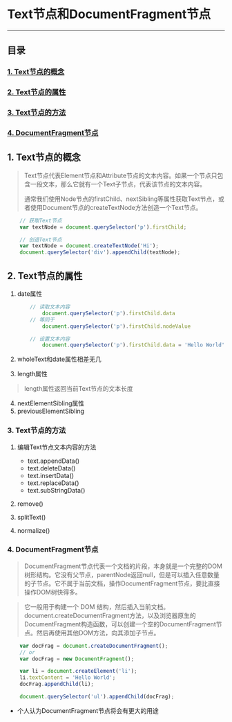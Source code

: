 # Text节点和DocumentFragment节点
***
## 目录
### [1. Text节点的概念](#Text节点的概念)
### [2. Text节点的属性](#Text节点的属性)
### [3. Text节点的方法](#Text节点的方法)
### [4. DocumentFragment节点](#DocumentFragment节点)

## <a id="Text节点的概念">1. Text节点的概念</a>
>Text节点代表Element节点和Attribute节点的文本内容。如果一个节点只包含一段文本，那么它就有一个Text子节点，代表该节点的文本内容。
>
>通常我们使用Node节点的firstChild、nextSibling等属性获取Text节点，或者使用Document节点的createTextNode方法创造一个Text节点。


```js
	// 获取Text节点
	var textNode = document.querySelector('p').firstChild;

	// 创造Text节点
	var textNode = document.createTextNode('Hi');
	document.querySelector('div').appendChild(textNode);
```

## <a id="Text节点的属性">2. Text节点的属性</a>

1. date属性
	
	```js
		// 读取文本内容
			document.querySelector('p').firstChild.data
		// 等同于
			document.querySelector('p').firstChild.nodeValue

		// 设置文本内容
			document.querySelector('p').firstChild.data = 'Hello World';
	```
2. wholeText和date属性相差无几

3. length属性
>length属性返回当前Text节点的文本长度

4. nextElementSibling属性
5. previousElementSibling


### <a id="Text节点的方法">3. Text节点的方法</a>
1. 编辑Text节点文本内容的方法
	* text.appendData()
	* text.deleteData()
	* text.insertData()
	* text.replaceData()
	* text.subStringData()
	
2. remove()
3. splitText()
4. normalize()

### <a id="DocumentFragment节点">4. DocumentFragment节点</a>

>DocumentFragment节点代表一个文档的片段，本身就是一个完整的DOM树形结构。它没有父节点，parentNode返回null，但是可以插入任意数量的子节点。它不属于当前文档，操作DocumentFragment节点，要比直接操作DOM树快得多。

>它一般用于构建一个 DOM 结构，然后插入当前文档。document.createDocumentFragment方法，以及浏览器原生的DocumentFragment构造函数，可以创建一个空的DocumentFragment节点。然后再使用其他DOM方法，向其添加子节点。

```js
	var docFrag = document.createDocumentFragment();
	// or
	var docFrag = new DocumentFragment();

	var li = document.createElement('li');
	li.textContent = 'Hello World';
	docFrag.appendChild(li);

	document.querySelector('ul').appendChild(docFrag);
```

* 个人认为DocumentFragment节点将会有更大的用途
